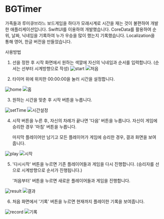# BGTimer


가족들과 루미큐브라느 보드게임을 하다가 모래시계로 시간을 재는 것이 불편하여 개발한 애플리케이션입니다.
SwiftUI를 이용하여 개발했습니다. CoreData를 활용하여 순위, 날짜, 닉네임을 기록하여 누가 우승을 많이 했는지 기록했습니다.
Localization을 통해 영어, 한글 버전을 만들었습니다.


사용방법

1. 선을 정한 후 시작 화면에서 원하는 색깔에 자신의 닉네임과 순서를 입력합니다. (순서는 선부터 시계방향으로 작성)
![start](https://user-images.githubusercontent.com/22906224/111251306-4c459180-8652-11eb-8633-ffe5fe9db1c2.png)
![처음](https://user-images.githubusercontent.com/22906224/111252573-c0813480-8654-11eb-8e20-db4fb5ddef47.png)


2. 타이머 위에 위치한 00:00:00을 눌러 시간을 설정합니다.

![home](https://user-images.githubusercontent.com/22906224/111251296-494aa100-8652-11eb-8151-54a24696144f.png)
![홈](https://user-images.githubusercontent.com/22906224/111252581-c414bb80-8654-11eb-9b62-4f70f36f9a5c.png)

3. 원하는 시간을 맞춘 후 시작 버튼을 누릅니다.

![setTime](https://user-images.githubusercontent.com/22906224/111251305-4c459180-8652-11eb-8a14-301b8265afe4.png)
![시간설정](https://user-images.githubusercontent.com/22906224/111252578-c37c2500-8654-11eb-8953-51effdb67b97.png)


4. 시작 버튼을 누른 후, 자신의 차례가 끝나면 '다음' 버튼을 누릅니다. 자신이 게임에 승리한 경우 '마침' 버튼을 누릅니다.

   마지막 플레이어만 남기고 모든 플레이어가 게임에 승리한 경우, 결과 화면을 보여줍니다.

![play](https://user-images.githubusercontent.com/22906224/111251298-4a7bce00-8652-11eb-95f4-cd11ac283220.png)
![시작](https://user-images.githubusercontent.com/22906224/111252580-c414bb80-8654-11eb-9c5d-c762b1a33637.png)


5. '다시시작' 버튼을 누르면 기존 플레이어들과 게임을 다시 진행합니다. (승리자를 선으로 시계방향으로 순서가 진행됩니다.)

   '처음부터' 버튼을 누르면 새로운 플레이어들과 게임을 진행합니다.

![result](https://user-images.githubusercontent.com/22906224/111251302-4bacfb00-8652-11eb-8edf-7a43bf258fb4.png)
![결과](https://user-images.githubusercontent.com/22906224/111252575-c24af800-8654-11eb-9ed5-0e05e23cfbdd.png)


6. 처음 화면에서 '기록' 버튼을 누르면 현재까지 플레이한 기록을 보여줍니다.

![record](https://user-images.githubusercontent.com/22906224/111251300-4b146480-8652-11eb-99fe-e9dbaddf77a3.png)
![기록](https://user-images.githubusercontent.com/22906224/111252576-c2e38e80-8654-11eb-86a8-6c7d3ce8804b.png)

